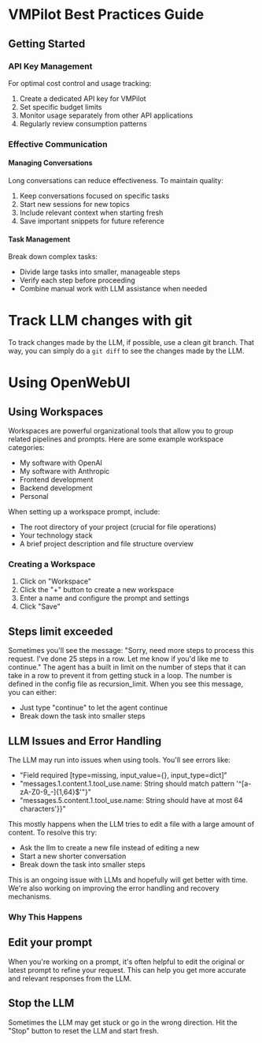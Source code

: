 # VMPilot Best Practices Guide

## Getting Started

### API Key Management
For optimal cost control and usage tracking:
1. Create a dedicated API key for VMPilot
2. Set specific budget limits
3. Monitor usage separately from other API applications
4. Regularly review consumption patterns

### Effective Communication

#### Managing Conversations
Long conversations can reduce effectiveness. To maintain quality:
1. Keep conversations focused on specific tasks
2. Start new sessions for new topics
3. Include relevant context when starting fresh
4. Save important snippets for future reference

#### Task Management
Break down complex tasks:
- Divide large tasks into smaller, manageable steps
- Verify each step before proceeding
- Combine manual work with LLM assistance when needed

# Track LLM changes with git

To track changes made by the LLM, if possible, use a clean git branch. That way, you can simply do a `git diff` to see the changes made by the LLM. 

# Using OpenWebUI

## Using Workspaces

Workspaces are powerful organizational tools that allow you to group related pipelines and prompts. Here are some example workspace categories:
- My software with OpenAI
- My software with Anthropic
- Frontend development
- Backend development
- Personal

When setting up a workspace prompt, include:
- The root directory of your project (crucial for file operations)
- Your technology stack
- A brief project description and file structure overview

### Creating a Workspace
1. Click on "Workspace"
2. Click the "+" button to create a new workspace
3. Enter a name and configure the prompt and settings
4. Click "Save"

## Steps limit exceeded

Sometimes you'll see the message: "Sorry, need more steps to process this request. I've done 25 steps in a row. Let me know if you'd like me to continue."
The agent has a built in limit on the number of steps that it can take in a row to prevent it from getting stuck in a loop. The number is defined in the config file as recursion_limit. 
When you see this message, you can either:
- Just type "continue" to let the agent continue
- Break down the task into smaller steps

## LLM Issues and Error Handling

The LLM may run into issues when using tools. You'll see errors like:
- "Field required [type=missing, input_value={}, input_type=dict]"
- "messages.1.content.1.tool_use.name: String should match pattern '^[a-zA-Z0-9_-]{1,64}$'"}"
- "messages.5.content.1.tool_use.name: String should have at most 64 characters'}}"

This mostly happens when the LLM tries to edit a file with a large amount of content. To resolve this try:
- Ask the llm to create a new file instead of editing a new
- Start a new shorter conversation
- Break down the task into smaller steps

This is an ongoing issue with LLMs and hopefully will get better with time. We're also working on improving the error handling and recovery mechanisms.

### Why This Happens

## Edit your prompt

When you're working on a prompt, it's often helpful to edit the original or latest prompt to refine your request. This can help you get more accurate and relevant responses from the LLM.

## Stop the LLM

Sometimes the LLM may get stuck or go in the wrong direction. Hit the "Stop" button to reset the LLM and start fresh.


